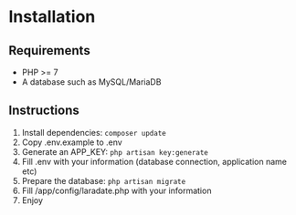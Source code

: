 # Installation

## Requirements
* PHP >= 7
* A database such as MySQL/MariaDB

## Instructions
1. Install dependencies: `composer update`
1. Copy .env.example to .env
1. Generate an APP_KEY: `php artisan key:generate`
1. Fill .env with your information (database connection, application name etc)
1. Prepare the database: `php artisan migrate`
1. Fill /app/config/laradate.php with your information
1. Enjoy